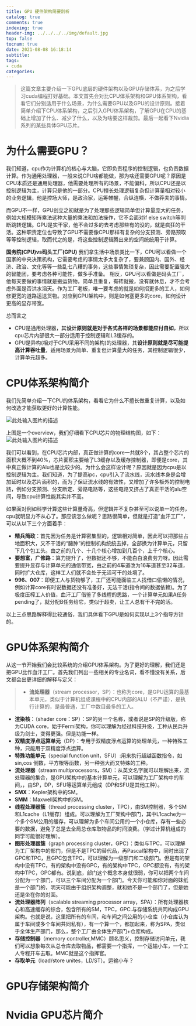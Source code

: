 ```yaml
---
title: GPU 硬件架构简要剖析
catalog: true
comments: true
indexing: true
header-img: ../../../../img/default.jpg
top: false
tocnum: true
date: 2021-08-08 16:18:14
subtitle:
tags:
- cuda
categories:
---
```

> 这篇文章主要介绍一下GPU底层的硬件架构以及GPU存储体系，为之后学习cuda编程打好基础。本文首先会对比CPU体系架构和GPU体系架构，看看它们分别适用于什么场景，为什么需要GPU以及GPU的设计原则。接着简单介绍下CPU体系架构，之后引入GPU体系架构，了解GPU在CPU的基础上增加了什么、减少了什么，以及为啥要这样裁剪。最后一起看下Nvidia系列的某些具体GPU芯片。

# 为什么需要GPU？
我们知道，cpu作为计算机的核心与大脑，它即负责程序的控制逻辑，也负责数据计算。作为通用处理器，一般来说CPU啥都能做，那为啥还需要GPU呢？原因是CPU本质还是通用处理器，他需要处理所有的场景，不能偏科，所以CPU还是以控制逻辑为主，计算只是他的一部分。CPU擅长处理逻辑复杂但计算量相对较小的业务逻辑，他是控场大师，是政治家，运筹帷幄，合纵连横，不做莽夫的事情。

而GPU不一样，GPU创立之初就是为了处理那些逻辑简单但计算量庞大的任务，例如大规模矩阵乘法这种大量的乘法和加法操作，它不会面对if else switch等判断跳转逻辑。GPU是实干家，他不会过多的去考虑那些有的没的，就是疯狂的干活。这种职责定位也导致了GPU不需要像CPU那样有复杂的分支预测、旁路预取等等控制逻辑，取而代之的是，将这些控制逻辑腾出来的空间统统用于计算。

**国务院(CPU)vs码头工厂(GPU)**
我们拿生活中场景类比一下，CPU可以看做一个国家的中央决策机构，它需要考虑的事情太多太复杂了，要兼顾国内、国外、经济、政治、文化等等一些乱七八糟的事务，这些事情繁琐复杂，因此需要配置强大的智能团，要考虑各种可能性，做多手准备。
相反，GPU可以看做是码头工厂，他每天要做的事情就是搬运货物，简单且重复，有砖就搬，没有就休息，才不会考虑外面是否洪水滔天。作为工厂老板，唯一要考虑的就是如何招更多的工人，如何修更宽的道路运送货物。对应到GPU架构中，则是如何塞更多的core，如何设计更高的显存带宽。

总而言之
- CPU是通用处理器，其**设计原则就是对于各式各样的场景都能应付自如**，所以cpu芯片内部很大一部分适用于控制逻辑和L3缓存的。
- GPU是异构(相对于CPU采用不同的架构)的处理器，其**设计原则就是尽可能提高计算吞吐量**，适用场景为简单、重复但计算量大的任务，其控制逻辑很少，计算单元超多。

# CPU体系架构简介
我们先简单介绍一下CPU的体系架构，看看它为什么不擅长做重复计算，以及如何改造才能获取更好的计算性能。

![此处输入图片的描述][1]

上图是一个overview，我们仔细看下CPU芯片的物理结构图，如下：
![此处输入图片的描述][2]

我们可以看到，在CPU芯片内部，真正做计算的core一共就8个，其占整个芯片的面积大概不到40%，芯片面积主要给了L3缓存以及缓存控制器，即便是core，其中真正做计算的Alu也是比较少的。为什么会这样设计呢？原因就是因为cpu是以控制逻辑为主。我们知道，为了提高ipc，cpu引入了流水线，流水线本身是会增加延时以及芯片面积的，而为了保证流水线的有效性，又增加了许多额外的控制电路，例如分支预测、分支断定、旁路电路等，这些电路又挤占了真正干活的alu空间，导致cpu计算性能其实并不高。

如果面对例如科学计算这些计算量奇高，但逻辑并不复杂甚至可以说单一的任务，cpu就明显力不从心了。那应该怎么做呢？思路很简单，但就是打造”血汗工厂“，可以从以下三个方面着手：

- **精兵简政**：首先因为任务是计算密集型的，逻辑相对简单，因此可以把那些占地面积大，又不干活的“臃肿”的控制机构统统去掉，全部换为计算单元，只留下几个包工头。由之前的几个、十几个核心增加到几百个，上千个核心。
- **要想富，广修路**：算力提升了，但数据还不够，不能白白浪费劳力呀。因此需要提升显存与计算单元的通信带宽，由之前的4车道改为16车道甚至32车道，同时扩大仓库，这样工人们就不会处于无活可干的处境了。
- **996、007**：即便工人与货物够了，工厂还可能面临工人找借口偷懒的情况，例如计算core有时说数据还没有准备好，无法干活(指令间的数据依赖)。为了极度压榨工人价值，血汗工厂借鉴了多线程的思路，一个计算单元如果A任务pending了，就分配B任务给它，类似于超卖，让工人总有干不完的活。

以上三点思路解释得比较通俗，我们具体看下GPU是如何实现以上3个指导方针的。

# GPU体系架构简介
从这一节开始我们会比较系统的介绍GPU体系架构。为了更好的理解，我们还是把GPU比作血汗工厂。首先我们列出一些相关的专业名词，看不懂没有关系，后文都会出更详细的解释与定义：
> - **流处理器**（stream processor，SP）：也称为core，是GPU运算的最基本单元，类似于计算机组成课程中的CPU内部的ALU（不严谨），是执行计算的，是最普通，工厂中数目最多的工人。
- **渲染核**：（shader core：SP）：SP的另一个名称，或者说是SP的升级版，称为CUDA core，始于Fermi架构，你可以理解为经过科技升级，工种从民兵升级为剑士，变得更强。但是功能一样。
- **双精度浮点运算单元**（DP）：专用于双精度浮点运算的处理单元，一种特殊工种，只能用于双精度浮点运算。
- **特殊功能单元**（special function unit，SFU）:用来执行超越函数指令，如sin,cos 倒数，平方根等函数，另一种强大而又特殊的工种。
- **流处理器**（stream multiprocessors，SM）：从英文名字就可以理解出来，流处理器的集合，是GPU架构中的基本计算单元，可以理解为工厂架构中的车间，，由SP，DP，SFU等运算单元组成（DP和SFU是其他工种）。
- **SMX**：Kepler架构中的SM。
- **SMM**：Maxwell架构中的SM。
- **线程处理器簇**（thread processing cluster，TPC），由SM控制器，多个SM和L1cache（L1缓存）组成。可以理解为工厂架构中部门，其中L1cache为一个多个SM公用的缓存，可以理解为多个车间公用的一个小仓库，存有一些必要的数据，避免了总是去全局总仓库取物品的时间浪费。（学过计算机组成的同学可能很好理解）。
- **图形处理器簇**（graph processing cluster，GPC）：类似与TPC，可以理解为工厂架构中的部门，但是不是TPC的替代品，再Pascal架构中，同时出现了GPC和TPC，且GPC包含TPC，可以理解为一级部门和二级部门。但是有的架构中没有TPC，有的架构中没有GPC，有的架构中TPC，GPC都没有，有的架构中TPC，GPC都有。说到底，部门这个概念本身就很弱，你可以把两个车间分配为一个部门，可以三个车间分配为一个部门。今天你可能和你对面的妹纸是一个部门的，明天可能由于组织架构调整，就和她不是一个部门了，但是她还是坐在你的对面。
- **流处理器阵列**（scalable streaming processor array，SPA）：所有处理器核心和高速缓存的综合，包含所有的SM，TPC，GPC.与存储系统共同构成GPU架构。也就是说，这里把所有的车间，和车间之间公用的小仓库（小仓库认为属于车间或多个车间共同私有），有一个算一个，都加起来，称为SPA，类似于全体生产部门，那么，整个工厂由全体生产部门+仓库构成。
- **存储控制器**（memory controller,MMC）顾名思义，控制存储访问单元，我们可以想象每次从总仓库去取物品，都需要一个指挥，一个运输小车，一个工人专程开车去取。MMC就是这个指挥官。
- **存取单元**（load/store unites，LD/ST）。运输小车？


# GPU存储架构简介
# Nvidia GPU芯片简介


  [1]:  https://common-1256796170.cos.ap-nanjing.myqcloud.com/blog/melon_park/computer-overview.png
  [2]: https://common-1256796170.cos.ap-nanjing.myqcloud.com/blog/melon_park/i7CpuLayout.png
